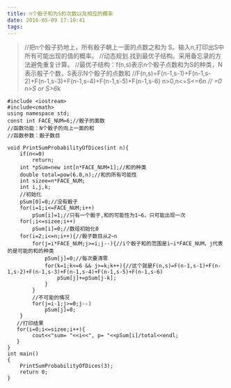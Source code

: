 ```yaml
---
title: n个骰子和为S的次数以及相应的概率
date: 2016-05-09 17:10:41
tags:
---
```


> //把n个骰子扔地上，所有骰子朝上一面的点数之和为 S。输入n,打印出S中所有可能出现的值的概率。
> //动态规划.找到最优子结构。采用备忘录的方法避免重复计算。
> //最优子结构：f(n,s)表示n个骰子点数和为S的种类，N表示骰子个数，S表示N个骰子的点数和
> //F(n,s)=F(n-1,s-1)+F(n-1,s-2)+F(n-1,s-3)+F(n-1,s-4)+F(n-1,s-5)+F(n-1,s-6)
> n>0,n<=S<=6*n //      =0  n>S  or  S>6*k

    #include <iostream>
    #include<cmath>
    using namespace std;
    const int FACE_NUM=6;//骰子的面数
    //函数功能：N个骰子的向上一面的和
    //函数参数：骰子数目
    
    void PrintSumProbabilityOfDices(int n){
        if(n<=0)
            return;
        int *pSum=new int[n*FACE_NUM+1];//和的种类
        double total=pow(6.0,n);//和的所有可能性
        int sizee=n*FACE_NUM;
        int i,j,k;
        //初始化
        pSum[0]=0;//没有骰子
        for(i=1;i<=FACE_NUM;i++)
            pSum[i]=1;//只有一个骰子,和的可能性为1~6，只可能出现一次
        for(;i<=sizee;i++)
            pSum[i]=0;//数组初始化0
        for(i=2;i<=n;i++){//骰子数目从2~n
            for(j=i*FACE_NUM;j>=i;j--){//i个骰子和的范围是i~i*FACE_NUM，j代表的是可能的和的种类
                pSum[j]=0;//每次要清零
                for(k=1;k<=6 && j>=k;k++){//这个就是F(n,s)=F(n-1,s-1)+F(n-1,s-2)+F(n-1,s-3)+F(n-1,s-4)+F(n-1,s-5)+F(n-1,s-6)
                    pSum[j]+=pSum[j-k];
                }
            }
            //不可能的情况
            for(j=i-1;j>=0;j--)
                pSum[j]=0;
        }
       //打印结果
       for(i=0;i<=sizee;i++){
            cout<<"sum= "<<i<<", p= "<<pSum[i]/total<<endl;
       }
    }
    int main()
    {
        PrintSumProbabilityOfDices(3);
        return 0;
    }

